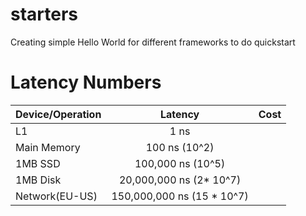 # starters 

Creating simple Hello World for different frameworks to do quickstart


# Latency Numbers


|  Device/Operation  |    Latency      |  Cost |
|----------|:-------------:|------:|
| L1   | 1 ns  |  
| Main Memory   | 100  ns  (10^2) |
| 1MB SSD       | 100,000 ns (10^5) |
| 1MB Disk      | 20,000,000 ns  (2* 10^7) |
| Network(EU-US)| 150,000,000 ns  (15 * 10^7) |
